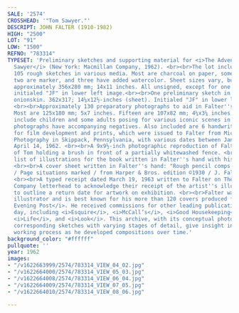 ```yaml
---
SALE: '2574'
CROSSHEAD: '"Tom Sawyer."'
DESCRIPT: JOHN FALTER (1910-1982)
HIGH: "2500"
LOT: "91"
LOW: "1500"
REFNO: "783314"
TYPESET: 'Preliminary sketches and supporting material for <i>The Adventures of Tom
  Sawyer</i> (New York: Macmillan Company, 1962). <br><br>The lot includes: <br><br>Approximately
  105 rough sketches in various media. Most are charcoal on paper, some are graphite,
  two are marker, and three have added watercolor. Sheet sizes vary, but most are
  approximately 356x280 mm; 14x11 inches. All unsigned, except for one color study
  initialed "JF" in lower left image.<br><br>One preliminary sketch in graphite on
  onionskin. 362x317; 14¼x12½-inches (sheet). Initialed "JF" in lower left image.
  <br><br>Approximately 130 preparatory photographs to aid in Falter''s compositions.
  Most are 125x180 mm; 5x7 inches. Fifteen are 107x82 mm; 4¼x3¼ inches. Primary subjects
  include children and some adults posing for various iconic scenes in the book. Some
  photographs have accompanying negatives. Also included are 6 handwritten receipts
  for film development and prints, which were issued to Falter from Michael''s Studio
  Photography in Skippack, Pennsylvania, with various dates between January 27 and
  April 14, 1962. <br><br>A 9x9½-inch photographic reproduction of Falter''s illustration
  of Tom holding a brush in front of a partially whitewashed fence. <br><br>A working
  list of illustrations for the book written in Falter''s hand with his notations.
  <br><br>A cover sheet written in Falter''s hand: "Rough pencil comps / for Tom Sawyer
  / Page situations marked / from Harper & Bros. edition ©1930 / J. Falter [signed]."
  <br><br>A typed receipt dated March 19, 1963 written to Falter on The Macmillan
  Company letterhead to acknowledge their receipt of the artist''s illustrations and
  to outline a return date for artwork on exhibition. <br><br>Falter was a prolific
  illustrator and is best known for his more than 120 covers produced for <i>The Saturday
  Evening Post</i>. He received commissions for other leading publications of the
  day, including <i>Esquire</i>, <i>McCall’s</i>, <i>Good Housekeeping</i>, <i>Cosmopolitan</i>,
  <i>Life</i>, and <i>Look</i>. This archive, with its conceptual photographs and
  corresponding sketches with varying stages of detail, give insight into Falter''s
  working process as he developed compositions over time.'
background_color: "#ffffff"
pullquote: ''
year: 1962
images:
- "/v1622663999/2574/783314_VIEW_04_02.jpg"
- "/v1622664000/2574/783314_VIEW_05_03.jpg"
- "/v1622664008/2574/783314_VIEW_06_04.jpg"
- "/v1622664009/2574/783314_VIEW_07_05.jpg"
- "/v1622664010/2574/783314_VIEW_08_06.jpg"

---
```

